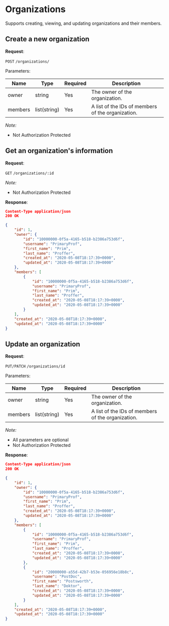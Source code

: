 # Organizations
Supports creating, viewing, and updating organizations and their members.

## Create a new organization

**Request**:

`POST` `/organizations/`

Parameters:

Name       | Type         | Required | Description
-----------|--------------|----------|------------
owner      | string       | Yes      | The owner of the organization.
members    | list(string) | Yes      | A list of the IDs of members of the organization.

*Note:*

- Not Authorization Protected

## Get an organization's information

**Request**:

`GET` `/organizations/:id`

*Note:*

- Not Authorization Protected

**Response**:

```json
Content-Type application/json
200 OK

{
    "id": 1,
    "owner": {
        "id": "10000000-0f5a-4165-b518-b2386a753d6f",
        "username": "PrimaryProf",
        "first_name": "Prim",
        "last_name": "Proffer",
        "created_at": "2020-05-08T18:17:39+0000",
        "updated_at": "2020-05-08T18:17:39+0000"
    },
    "members": [
        {
            "id": "10000000-0f5a-4165-b518-b2386a753d6f",
            "username": "PrimaryProf",
            "first_name": "Prim",
            "last_name": "Proffer",
            "created_at": "2020-05-08T18:17:39+0000",
            "updated_at": "2020-05-08T18:17:39+0000"
        }
    ],
    "created_at": "2020-05-08T18:17:39+0000",
    "updated_at": "2020-05-08T18:17:39+0000"
}
```

## Update an organization

**Request**:

`PUT/PATCH` `/organizations/id`

Parameters:

Name       | Type         | Required | Description
-----------|--------------|----------|------------
owner      | string       | Yes      | The owner of the organization.
members    | list(string) | Yes      | A list of the IDs of members of the organization.

*Note:*

- All parameters are optional
- Not Authorization Protected

**Response**:

```json
Content-Type application/json
200 OK

{
    "id": 1,
    "owner": {
        "id": "10000000-0f5a-4165-b518-b2386a753d6f",
        "username": "PrimaryProf",
        "first_name": "Prim",
        "last_name": "Proffer",
        "created_at": "2020-05-08T18:17:39+0000",
        "updated_at": "2020-05-08T18:17:39+0000"
    },
    "members": [
        {
            "id": "10000000-0f5a-4165-b518-b2386a753d6f",
            "username": "PrimaryProf",
            "first_name": "Prim",
            "last_name": "Proffer",
            "created_at": "2020-05-08T18:17:39+0000",
            "updated_at": "2020-05-08T18:17:39+0000"
        },
        {
            "id": "20000000-a55d-42b7-b53e-056956e18b8c",
            "username": "PostDoc",
            "first_name": "Postsworth",
            "last_name": "Doktor",
            "created_at": "2020-05-08T18:17:39+0000",
            "updated_at": "2020-05-08T18:17:39+0000"
        }
    ],
    "created_at": "2020-05-08T18:17:39+0000",
    "updated_at": "2020-05-08T18:17:39+0000"
}
```
